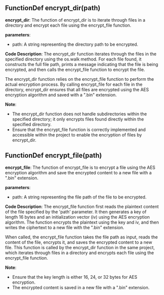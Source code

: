 ## FunctionDef encrypt_dir(path)
**encrypt_dir**: The function of encrypt_dir is to iterate through files in a directory and encrypt each file using the encrypt_file function.

**parameters**:
- path: A string representing the directory path to be encrypted.

**Code Description**:
The encrypt_dir function iterates through the files in the specified directory using the os.walk method. For each file found, it constructs the full file path, prints a message indicating that the file is being encrypted, and then calls the encrypt_file function to encrypt the file.

The encrypt_dir function relies on the encrypt_file function to perform the actual encryption process. By calling encrypt_file for each file in the directory, encrypt_dir ensures that all files are encrypted using the AES encryption algorithm and saved with a ".bin" extension.

**Note**:
- The encrypt_dir function does not handle subdirectories within the specified directory; it only encrypts files found directly within the specified directory.
- Ensure that the encrypt_file function is correctly implemented and accessible within the project to enable the encryption of files by encrypt_dir.
## FunctionDef encrypt_file(path)
**encrypt_file**: The function of encrypt_file is to encrypt a file using the AES encryption algorithm and save the encrypted content to a new file with a ".bin" extension.

**parameters**:
- path: A string representing the file path of the file to be encrypted.

**Code Description**:
The encrypt_file function first reads the plaintext content of the file specified by the 'path' parameter. It then generates a key of length 16 bytes and an initialization vector (iv) using the AES encryption algorithm. The function encrypts the plaintext using the key and iv, and then writes the ciphertext to a new file with the ".bin" extension.

When called, the encrypt_file function takes the file path as input, reads the content of the file, encrypts it, and saves the encrypted content to a new file. This function is called by the encrypt_dir function in the same project, which iterates through files in a directory and encrypts each file using the encrypt_file function.

**Note**:
- Ensure that the key length is either 16, 24, or 32 bytes for AES encryption.
- The encrypted content is saved in a new file with a ".bin" extension.
